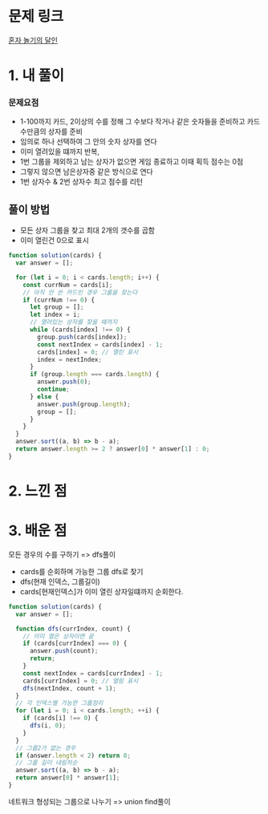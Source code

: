 # 문제 링크

[혼자 놀기의 달인](https://school.programmers.co.kr/learn/courses/30/lessons/131130)

# 1. 내 풀이

### 문제요점

- 1-100까지 카드, 2이상의 수를 정해 그 수보다 작거나 같은 숫자들을 준비하고 카드 수만큼의 상자를 준비
- 임의로 하나 선택하여 그 안의 숫자 상자를 연다
- 이미 열려있을 떄까지 반복,
- 1번 그룹을 제외하고 남는 상자가 없으면 게임 종료하고 이때 획득 점수는 0점
- 그렇지 않으면 남은상자중 같은 방식으로 연다
- 1번 상자수 & 2번 상자수 최고 점수를 리턴

## 풀이 방법

- 모든 상자 그룹을 찾고 최대 2개의 갯수를 곱함
- 이미 열린건 0으로 표시

```js
function solution(cards) {
  var answer = [];

  for (let i = 0; i < cards.length; i++) {
    const currNum = cards[i];
    // 아직 안 쓴 카드인 경우 그룹을 찾는다
    if (currNum !== 0) {
      let group = [];
      let index = i;
      // 열려있는 상자를 찾을 떄까지
      while (cards[index] !== 0) {
        group.push(cards[index]);
        const nextIndex = cards[index] - 1;
        cards[index] = 0; // 열린 표시
        index = nextIndex;
      }
      if (group.length === cards.length) {
        answer.push(0);
        continue;
      } else {
        answer.push(group.length);
        group = [];
      }
    }
  }
  answer.sort((a, b) => b - a);
  return answer.length >= 2 ? answer[0] * answer[1] : 0;
}
```

# 2. 느낀 점

# 3. 배운 점

모든 경우의 수를 구하기 => dfs풀이

- cards를 순회하며 가능한 그룹 dfs로 찾기
- dfs(현재 인덱스, 그룹길이)
- cards[현재인덱스]가 이미 열린 상자일떄까지 순회한다.

```js
function solution(cards) {
  var answer = [];

  function dfs(currIndex, count) {
    // 이미 열은 상자이면 끝
    if (cards[currIndex] === 0) {
      answer.push(count);
      return;
    }
    const nextIndex = cards[currIndex] - 1;
    cards[currIndex] = 0; // 열림 표시
    dfs(nextIndex, count + 1);
  }
  // 각 인덱스별 가능한 그룹정리
  for (let i = 0; i < cards.length; ++i) {
    if (cards[i] !== 0) {
      dfs(i, 0);
    }
  }
  // 그룹2가 없는 경우
  if (answer.length < 2) return 0;
  // 그룹 길이 내림차순
  answer.sort((a, b) => b - a);
  return answer[0] * answer[1];
}
```

네트워크 형성되는 그룹으로 나누기 => union find풀이
